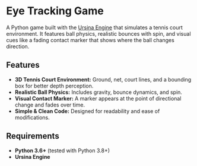 # Eye Tracking Game

A Python game built with the [Ursina Engine](https://github.com/pokepetter/ursina) that simulates a tennis court environment. It features ball physics, realistic bounces with spin, and visual cues like a fading contact marker that shows where the ball changes direction.

## Features

- **3D Tennis Court Environment:** Ground, net, court lines, and a bounding box for better depth perception.
- **Realistic Ball Physics:** Includes gravity, bounce dynamics, and spin.
- **Visual Contact Marker:** A marker appears at the point of directional change and fades over time.
- **Simple & Clean Code:** Designed for readability and ease of modifications.

## Requirements

- **Python 3.6+** (tested with Python 3.8+)
- **Ursina Engine**

